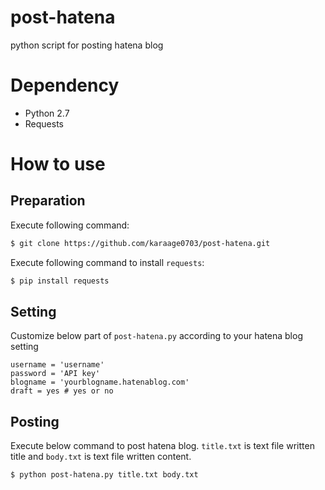 # post-hatena
python script for posting hatena blog

# Dependency
- Python 2.7
- Requests


# How to use
## Preparation
Execute following command:
```sh
$ git clone https://github.com/karaage0703/post-hatena.git
```

Execute following command to install `requests`:
```sh
$ pip install requests
```

## Setting
 Customize below part of `post-hatena.py` according to your hatena blog setting

~~~~
username = 'username'
password = 'API key'
blogname = 'yourblogname.hatenablog.com'
draft = yes # yes or no
~~~~
## Posting
 Execute below command to post hatena blog. `title.txt` is text file written title and `body.txt` is text file written content.

```sh
$ python post-hatena.py title.txt body.txt
```
